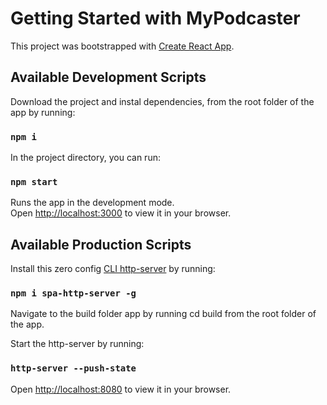 # Getting Started with MyPodcaster

This project was bootstrapped with [Create React App](https://github.com/facebook/create-react-app).

## Available Development Scripts

Download the project and instal dependencies, from the root folder of the app by running:

### `npm i`

In the project directory, you can run:

### `npm start`

Runs the app in the development mode.\
Open [http://localhost:3000](http://localhost:3000) to view it in your browser.

## Available Production Scripts

Install this zero config [CLI http-server](https://www.npmjs.com/package/spa-http-server) by running:

### `npm i spa-http-server -g`

Navigate to the build folder app by running cd build from the root folder of the app.

Start the http-server by running:

### `http-server --push-state`

Open [http://localhost:8080](http://localhost:8080) to view it in your browser.


